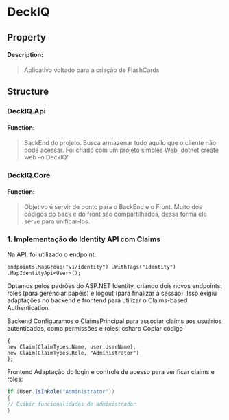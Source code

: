 ﻿# DeckIQ
## Property
#### Description: 
>Aplicativo voltado para a criação de FlashCards

## Structure
### DeckIQ.Api
#### Function: 
> BackEnd do projeto.
> Busca armazenar tudo aquilo que o cliente não pode acessar.
> Foi criado com um projeto simples Web 'dotnet create web -o DeckIQ'

### DeckIQ.Core
#### Function: 
> Objetivo é servir de ponto para o BackEnd e o Front.
> Muito dos códigos do back e do front são compartilhados, dessa forma ele serve para unificar-los.
>



### 1. Implementação do Identity API com Claims
Na API, foi utilizado o endpoint:

`endpoints.MapGroup("v1/identity")
.WithTags("Identity")
.MapIdentityApi<User>();`

Optamos pelos padrões do ASP.NET Identity, criando dois novos endpoints: roles (para gerenciar papéis) e logout (para finalizar a sessão). Isso exigiu adaptações no backend e frontend para utilizar o Claims-based Authentication.

Backend
Configuramos o ClaimsPrincipal para associar claims aos usuários autenticados, como permissões e roles:
csharp
Copiar código
````var claims = new List<Claim>
{
new Claim(ClaimTypes.Name, user.UserName),
new Claim(ClaimTypes.Role, "Administrator")
};
````
Frontend
Adaptação do login e controle de acesso para verificar claims e roles:
````c#
if (User.IsInRole("Administrator"))
{
// Exibir funcionalidades de administrador
}
````
